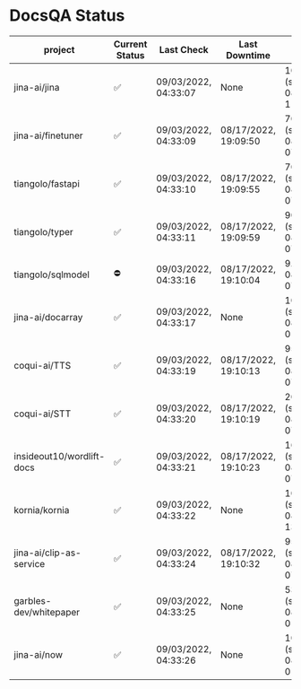 # DocsQA Status

|         project         |Current Status|     Last Check     |   Last Downtime    |              % Uptime              |
|-------------------------|--------------|--------------------|--------------------|------------------------------------|
|jina-ai/jina             |✅            |09/03/2022, 04:33:07|None                |100.000 (since 08/29/2022, 11:24:14)|
|jina-ai/finetuner        |✅            |09/03/2022, 04:33:09|08/17/2022, 19:09:50|70.418 (since 08/15/2022, 07:09:42) |
|tiangolo/fastapi         |✅            |09/03/2022, 04:33:10|08/17/2022, 19:09:55|70.422 (since 08/15/2022, 07:09:42) |
|tiangolo/typer           |✅            |09/03/2022, 04:33:11|08/17/2022, 19:09:59|90.057 (since 08/15/2022, 07:09:42) |
|tiangolo/sqlmodel        |⛔️           |09/03/2022, 04:33:16|08/17/2022, 19:10:04|9.506 (since 08/15/2022, 07:09:42)  |
|jina-ai/docarray         |✅            |09/03/2022, 04:33:17|None                |100.000 (since 08/24/2022, 01:39:12)|
|coqui-ai/TTS             |✅            |09/03/2022, 04:33:19|08/17/2022, 19:10:13|95.400 (since 08/15/2022, 07:09:42) |
|coqui-ai/STT             |✅            |09/03/2022, 04:33:20|08/17/2022, 19:10:19|20.124 (since 08/15/2022, 07:09:42) |
|insideout10/wordlift-docs|✅            |09/03/2022, 04:33:21|08/17/2022, 19:10:23|16.130 (since 08/15/2022, 07:09:42) |
|kornia/kornia            |✅            |09/03/2022, 04:33:22|None                |100.000 (since 08/30/2022, 13:49:49)|
|jina-ai/clip-as-service  |✅            |09/03/2022, 04:33:24|08/17/2022, 19:10:32|95.409 (since 08/15/2022, 07:09:42) |
|garbles-dev/whitepaper   |✅            |09/03/2022, 04:33:25|None                |53.636 (since 08/24/2022, 01:39:12) |
|jina-ai/now              |✅            |09/03/2022, 04:33:26|None                |100.000 (since 08/24/2022, 01:39:12)|
